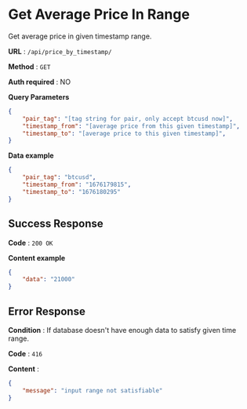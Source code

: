 # Get Average Price In Range

Get average price in given timestamp range.

**URL** : `/api/price_by_timestamp/`

**Method** : `GET`

**Auth required** : NO

**Query Parameters**

```json
{
    "pair_tag": "[tag string for pair, only accept btcusd now]",
    "timestamp_from": "[average price from this given timestamp]",
    "timestamp_to": "[average price to this given timestamp]",
}
```

**Data example**

```json
{
    "pair_tag": "btcusd",
    "timestamp_from": "1676179815",
    "timestamp_to": "1676180295"
}
```

## Success Response

**Code** : `200 OK`

**Content example**

```json
{
    "data": "21000"
}
```

## Error Response

**Condition** : If database doesn't have enough data to satisfy given time range.

**Code** : `416`

**Content** :

```json
{
    "message": "input range not satisfiable"
}
```